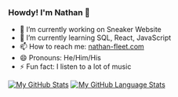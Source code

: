 ### Howdy! I'm Nathan 👋

- 🔭 I’m currently working on Sneaker Website
- 🌱 I’m currently learning SQL, React, JavaScript
- 📫 How to reach me: [nathan-fleet.com](https://www.nathan-fleet.com/)
- 😄 Pronouns: He/Him/His
- ⚡ Fun fact: I listen to a lot of music

[![My GitHub Stats](https://github-readme-stats.vercel.app/api/?username=nathanfleet03&count_private=true&theme=tokyonight&showicons=true)]()
[![My GitHub Language Stats](https://github-readme-stats.vercel.app/api/top-langs/?username=nathanfleet03&langs_count=5&theme=tokyonight)]()
